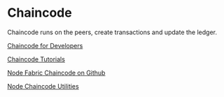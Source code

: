 # Chaincode

Chaincode runs on the peers, create transactions and update the ledger.

[Chaincode for Developers](https://hyperledger-fabric.readthedocs.io/en/release-1.3/chaincode4ade.html)

[Chaincode Tutorials](https://hyperledger-fabric.readthedocs.io/en/release-1.3/chaincode.html)

[Node Fabric Chaincode on Github](https://github.com/hyperledger/fabric-chaincode-node)

[Node Chaincode Utilities](https://github.com/wearetheledger/fabric-node-chaincode-utils)

